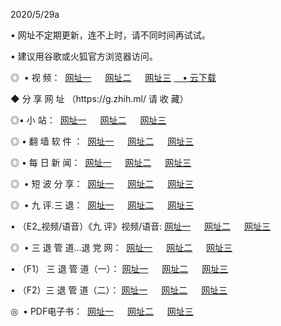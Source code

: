 <p>2020/5/29a
<p>• 网址不定期更新，连不上时，请不同时间再试试。
<p>• 建议用谷歌或火狐官方浏览器访问。
<p>◎  • 视 频： 
<a href="http://hih.aud.bar/" target="_blank">网址一</a> 　 
<a href="http://htq.aud.bar/" target="_blank">网址二</a> 　 
<a href="http://hqa.aud.bar/b.html" target="_blank">网址三</a>
<a href="https://yadi.sk/d/d0sUeAOpal3njw" target="_blank">　• 云下载 </a></p>
<p>◆ 分 享 网 址 （https://g.zhih.ml/ 请 收 藏） </p>

<p>◎•  小 站：  
<a href="http://hih.aud.bar/f.html" target="_blank">网址一</a> 　 
<a href="http://htq.aud.bar/h.html" target="_blank">网址二</a> 　 
<a href="http://hqa.aud.bar/k/" target="_blank">网址三</a></p><p>

<p>◎  • 翻 墙 软 件 ：  
<a href="http://hih.aud.bar/ff/" target="_blank">网址一</a> 　 
<a href="http://htq.aud.bar/s/read/a1_nd.html" target="_blank">网址二</a> 　 
<a href="http://hqa.aud.bar/ff/index.html" target="_blank">网址三</a></p>
<p>◎  • 每 日 新 闻：  
<a href="http://hih.aud.bar/day/" target="_blank">网址一</a> 　 
<a href="http://htq.aud.bar/day/" target="_blank">网址二</a> 　 
<a href="http://htq.aud.bar/day/index.html" target="_blank">网址三</a></p>
<p>◎   • 短 波 分 享：  
<a href="http://hih.aud.bar/h/" target="_blank">网址一</a> 　 
<a href="http://hqa.aud.bar/h/" target="_blank">网址二</a> 　 
<a href="http://htq.aud.bar/h/index.html" target="_blank">网址三</a></p>
<p>◎   • 九 评.三 退：  
<a href="http://hih.aud.bar/t/" target="_blank">网址一</a> 　 
<a href="http://hqa.aud.bar/v2/index.html" target="_blank">网址二</a> 　 
<a href="http://htq.aud.bar/tt/index.html" target="_blank">网址三</a> 　</p>
<p>  • （E2_视频/语音）《九 评》视频/语音: 
<a href="http://hih.aud.bar/7738.html" target="_blank">网址一</a> 　 
<a href="http://hqa.aud.bar/7614.html" target="_blank">网址二</a> 　 
<a href="http://htq.aud.bar/7633.html" target="_blank">网址三</a></p>
<p>◎   • 三 退 管 道...退 党 网：  
<a href="http://hih.aud.bar/go/td1.html" target="_blank">网址一</a> 　 
<a href="http://hqa.aud.bar/go/td2.html" target="_blank">网址二</a> 　 
<a href="http://htq.aud.bar/go/td3.html" target="_blank">网址三</a></p>
<p>  • （F1） 三 退 管 道（一）： 
<a href="http://hih.aud.bar/dd/" target="_blank">网址一</a> 　 
<a href="http://hqa.aud.bar/s/read/a1_tdx.html" target="_blank">网址二</a> 　 
<a href="http://htq.aud.bar/dd/" target="_blank">网址三</a></p>
<p>  • （F2）三 退 管 道（二）： 
<a href="http://hqa.aud.bar/d/" target="_blank">网址一</a> 　 
<a href="http://hih.aud.bar/d/index.html" target="_blank">网址二</a> 　 
<a href="http://htq.aud.bar/d/" target="_blank">网址三</a></p>
<p>◎   • PDF电子书：  
<a href="http://hih.aud.bar/p/" target="_blank">网址一</a> 　 
<a href="http://htq.aud.bar/p/index.html" target="_blank">网址二</a> 　 
<a href="http://hqa.aud.bar/p/" target="_blank">网址三</a></p>
